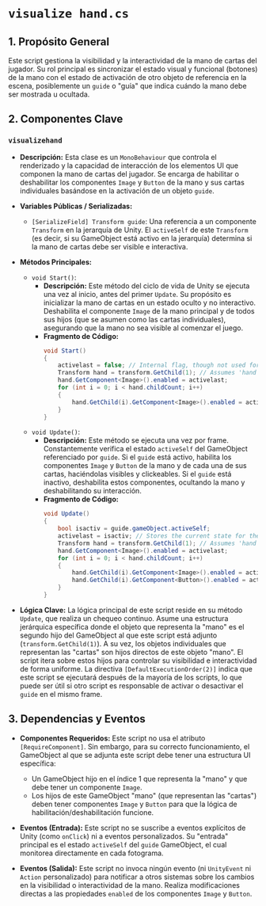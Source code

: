 # `visualize hand.cs`

## 1. Propósito General
Este script gestiona la visibilidad y la interactividad de la mano de cartas del jugador. Su rol principal es sincronizar el estado visual y funcional (botones) de la mano con el estado de activación de otro objeto de referencia en la escena, posiblemente un `guide` o "guía" que indica cuándo la mano debe ser mostrada u ocultada.

## 2. Componentes Clave

### `visualizehand`
- **Descripción:** Esta clase es un `MonoBehaviour` que controla el renderizado y la capacidad de interacción de los elementos UI que componen la mano de cartas del jugador. Se encarga de habilitar o deshabilitar los componentes `Image` y `Button` de la mano y sus cartas individuales basándose en la activación de un objeto `guide`.

- **Variables Públicas / Serializadas:**
    - `[SerializeField] Transform guide`: Una referencia a un componente `Transform` en la jerarquía de Unity. El `activeSelf` de este `Transform` (es decir, si su GameObject está activo en la jerarquía) determina si la mano de cartas debe ser visible e interactiva.

- **Métodos Principales:**
    - `void Start()`:
        - **Descripción:** Este método del ciclo de vida de Unity se ejecuta una vez al inicio, antes del primer `Update`. Su propósito es inicializar la mano de cartas en un estado oculto y no interactivo. Deshabilita el componente `Image` de la mano principal y de todos sus hijos (que se asumen como las cartas individuales), asegurando que la mano no sea visible al comenzar el juego.
        - **Fragmento de Código:**
          ```csharp
          void Start()
          {
              activelast = false; // Internal flag, though not used for state comparison in this script
              Transform hand = transform.GetChild(1); // Assumes 'hand' is the second child
              hand.GetComponent<Image>().enabled = activelast;
              for (int i = 0; i < hand.childCount; i++)
              {
                  hand.GetChild(i).GetComponent<Image>().enabled = activelast;
              }
          }
          ```
    - `void Update()`:
        - **Descripción:** Este método se ejecuta una vez por frame. Constantemente verifica el estado `activeSelf` del GameObject referenciado por `guide`. Si el `guide` está activo, habilita los componentes `Image` y `Button` de la mano y de cada una de sus cartas, haciéndolas visibles y clickeables. Si el `guide` está inactivo, deshabilita estos componentes, ocultando la mano y deshabilitando su interacción.
        - **Fragmento de Código:**
          ```csharp
          void Update()
          {
              bool isactiv = guide.gameObject.activeSelf;
              activelast = isactiv; // Stores the current state for the next frame (though not actively used for delta check)
              Transform hand = transform.GetChild(1); // Assumes 'hand' is the second child
              hand.GetComponent<Image>().enabled = activelast;
              for (int i = 0; i < hand.childCount; i++)
              {
                  hand.GetChild(i).GetComponent<Image>().enabled = activelast;
                  hand.GetChild(i).GetComponent<Button>().enabled = activelast;
              }
          }
          ```

- **Lógica Clave:**
    La lógica principal de este script reside en su método `Update`, que realiza un chequeo continuo. Asume una estructura jerárquica específica donde el objeto que representa la "mano" es el segundo hijo del GameObject al que este script está adjunto (`transform.GetChild(1)`). A su vez, los objetos individuales que representan las "cartas" son hijos directos de este objeto "mano". El script itera sobre estos hijos para controlar su visibilidad e interactividad de forma uniforme. La directiva `[DefaultExecutionOrder(2)]` indica que este script se ejecutará después de la mayoría de los scripts, lo que puede ser útil si otro script es responsable de activar o desactivar el `guide` en el mismo frame.

## 3. Dependencias y Eventos

- **Componentes Requeridos:**
    Este script no usa el atributo `[RequireComponent]`. Sin embargo, para su correcto funcionamiento, el GameObject al que se adjunta este script debe tener una estructura UI específica:
    - Un GameObject hijo en el índice 1 que representa la "mano" y que debe tener un componente `Image`.
    - Los hijos de este GameObject "mano" (que representan las "cartas") deben tener componentes `Image` y `Button` para que la lógica de habilitación/deshabilitación funcione.

- **Eventos (Entrada):**
    Este script no se suscribe a eventos explícitos de Unity (como `onClick`) ni a eventos personalizados. Su "entrada" principal es el estado `activeSelf` del `guide` GameObject, el cual monitorea directamente en cada fotograma.

- **Eventos (Salida):**
    Este script no invoca ningún evento (ni `UnityEvent` ni `Action` personalizado) para notificar a otros sistemas sobre los cambios en la visibilidad o interactividad de la mano. Realiza modificaciones directas a las propiedades `enabled` de los componentes `Image` y `Button`.